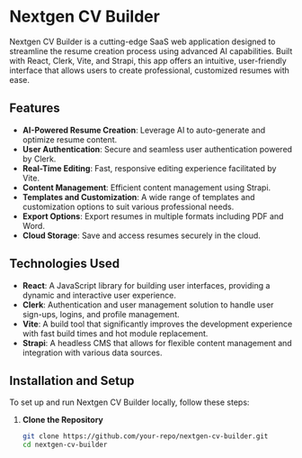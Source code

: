 # Nextgen CV Builder

Nextgen CV Builder is a cutting-edge SaaS web application designed to streamline the resume creation process using advanced AI capabilities. Built with React, Clerk, Vite, and Strapi, this app offers an intuitive, user-friendly interface that allows users to create professional, customized resumes with ease.

## Features

- **AI-Powered Resume Creation**: Leverage AI to auto-generate and optimize resume content.
- **User Authentication**: Secure and seamless user authentication powered by Clerk.
- **Real-Time Editing**: Fast, responsive editing experience facilitated by Vite.
- **Content Management**: Efficient content management using Strapi.
- **Templates and Customization**: A wide range of templates and customization options to suit various professional needs.
- **Export Options**: Export resumes in multiple formats including PDF and Word.
- **Cloud Storage**: Save and access resumes securely in the cloud.

## Technologies Used

- **React**: A JavaScript library for building user interfaces, providing a dynamic and interactive user experience.
- **Clerk**: Authentication and user management solution to handle user sign-ups, logins, and profile management.
- **Vite**: A build tool that significantly improves the development experience with fast build times and hot module replacement.
- **Strapi**: A headless CMS that allows for flexible content management and integration with various data sources.

## Installation and Setup

To set up and run Nextgen CV Builder locally, follow these steps:

1. **Clone the Repository**
   ```bash
   git clone https://github.com/your-repo/nextgen-cv-builder.git
   cd nextgen-cv-builder
